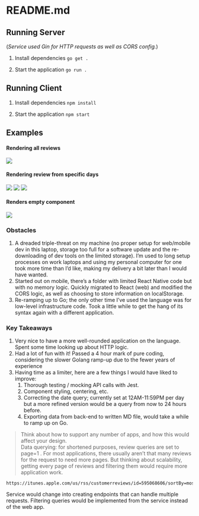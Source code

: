 # README.md
## Running Server
(_Service used Gin for HTTP requests as well as CORS config._)
1. Install dependencies
	`go get .`

2. Start the application
	`go run .`

## Running Client
1. Install dependencies
	`npm install`

2. Start the application
	`npm start`

## Examples
#### Rendering all reviews
![](README.md/Screenshot%202023-05-30%20at%2010.21.48.png)


#### Rendering review from specific days
![](README.md/Screenshot%202023-05-30%20at%2010.23.52.png)
![](README.md/Screenshot%202023-05-30%20at%2010.36.25.png)
![](README.md/Screenshot%202023-05-30%20at%2010.43.53.png)

#### Renders empty component
![](README.md/Screenshot%202023-05-30%20at%208.44.19.png)


### Obstacles
1. A dreaded triple-threat on my machine (no proper setup for web/mobile dev in this laptop, storage too full for a software update and the re-downloading of dev tools on the limited storage). I’m used to long setup processes on work laptops and using my personal computer for one took more time than I’d like, making my delivery a bit later than I would have wanted.
2. Started out on mobile, there’s a folder with limited React Native code but with no memory logic. Quickly migrated to React (web) and modified the CORS logic, as well as choosing to store information on localStorage.
3. Re-ramping up to Go; the only other time I’ve used the language was for low-level infrastructure code. Took a little while to get the hang of its syntax again with a different application.

### Key Takeaways
1. Very nice to have a more well-rounded application on the language. Spent some time looking up about HTTP logic.
2. Had a lot of fun with it! Passed a 4 hour mark of pure coding, considering the slower Golang ramp-up due to the fewer years of experience
3. Having time as a limiter,  here are a few things I would have liked to improve:
	1. Thorough testing / mocking API calls with Jest.
	2. Component styling, centering, etc.
	3. Correcting the date query; currently set at 12AM-11:59PM per day but a more refined version would be a query from now to 24 hours before.
	4. Exporting data from back-end to written MD file, would take a while to ramp up on Go.
	
> Think about how to support any number of apps, and how this would affect your design.  
Data querying:  for shortened purposes, review queries are set to page=1 . For most applications, there usually aren’t that many reviews for the request to need more pages. But thinking about scalability, getting every page of reviews and filtering them would require more application work. 

```
https://itunes.apple.com/us/rss/customerreviews/id=595068606/sortBy=mostRecent/page=1/json
```

Service would change into creating endpoints that can handle multiple requests. Filtering queries would be implemented from the service instead of the web app.